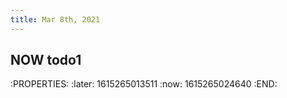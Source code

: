 ```yaml
---
title: Mar 8th, 2021
---
```


## NOW todo1
:PROPERTIES:
:later: 1615265013511
:now: 1615265024640
:END:
##
